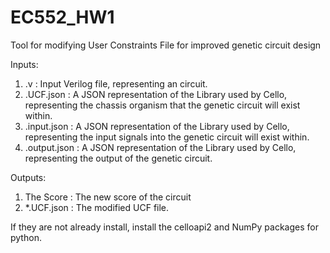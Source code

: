 # EC552_HW1

Tool for modifying User Constraints File for improved genetic circuit design

Inputs:
1. .v : Input Verilog file, representing an circuit.
2. .UCF.json : A JSON representation of the Library used by Cello, representing the chassis organism that the genetic circuit will exist within.
3. .input.json : A JSON representation of the Library used by Cello, representing the input signals into the genetic circuit will exist within.
4. .output.json : A JSON representation of the Library used by Cello, representing the output of the genetic circuit.

Outputs:
1. The Score : The new score of the circuit
2. *.UCF.json : The modified UCF file.


If they are not already install, install the celloapi2 and NumPy packages for python.
